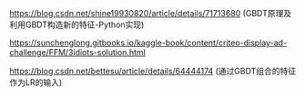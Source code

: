 

https://blog.csdn.net/shine19930820/article/details/71713680 (GBDT原理及利用GBDT构造新的特征-Python实现)

https://sunchenglong.gitbooks.io/kaggle-book/content/criteo-display-ad-challenge/FFM/3idiots-solution.html

https://blog.csdn.net/bettesu/article/details/64444174 (通过GBDT组合的特征作为LR的输入)

